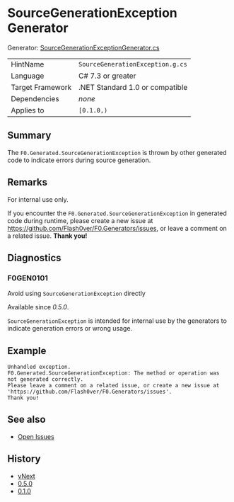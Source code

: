# SourceGenerationException Generator

Generator: [SourceGenerationExceptionGenerator.cs](../source/production/F0.Generators/CodeAnalysis/SourceGenerationExceptionGenerator.cs)

|                  |                                  |
|------------------|----------------------------------|
| HintName         | `SourceGenerationException.g.cs` |
| Language         | C# 7.3 or greater                |
| Target Framework | .NET Standard 1.0 or compatible  |
| Dependencies     | _none_                           |
| Applies to       | `[0.1.0,)`                       |

## Summary

The `F0.Generated.SourceGenerationException` is thrown by other generated code to indicate errors during source generation.

## Remarks

For internal use only.

If you encounter the `F0.Generated.SourceGenerationException` in generated code during runtime, please create a new issue at https://github.com/Flash0ver/F0.Generators/issues, or leave a comment on a related issue.
**Thank you!**

## Diagnostics

### F0GEN0101
Avoid using `SourceGenerationException` directly

Available since _0.5.0_.

`SourceGenerationException` is intended for internal use by the generators to indicate generation errors or wrong usage.

## Example

```
Unhandled exception.
F0.Generated.SourceGenerationException: The method or operation was not generated correctly.
Please leave a comment on a related issue, or create a new issue at 'https://github.com/Flash0ver/F0.Generators/issues'.
Thank you!
```

## See also

- [Open Issues](https://github.com/Flash0ver/F0.Generators/issues)

## History

- [vNext](../CHANGELOG.md#vNext)
- [0.5.0](../CHANGELOG.md#v050-2021-11-28)
- [0.1.0](../CHANGELOG.md#v010-2021-07-01)
